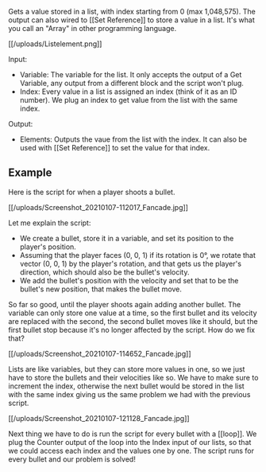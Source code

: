 Gets a value stored in a list, with index starting from 0 (max 1,048,575). The output can also wired to [[Set Reference]] to store a value in a list. It's what you call an "Array" in other programming language.

[[/uploads/Listelement.png]]

Input:
- Variable: The variable for the list. It only accepts the output of a Get Variable, any output from a different block and the script won't plug.
- Index: Every value in a list is assigned an index (think of it as an ID number). We plug an index to get value from the list with the same index.

Output:
- Elements: Outputs the vaue from the list with the index. It can also be used with [[Set Reference]] to set the value for that index.

## Example

Here is the script for when a player shoots a bullet.

[[/uploads/Screenshot_20210107-112017_Fancade.jpg]]

Let me explain the script:
- We create a bullet, store it in a variable, and set its position to the player's position.
- Assuming that the player faces (0, 0, 1) if its rotation is 0°, we rotate that vector (0, 0, 1) by the player's rotation, and that gets us the player's direction, which should also be the bullet's velocity.
- We add the bullet's position with the velocity and set that to be the bullet's new position, that makes the bullet move.

So far so good, until the player shoots again adding another bullet. The variable can only store one value at a time, so the first bullet and its velocity are replaced with the second, the second bullet moves like it should, but the first bullet stop because it's no longer affected by the script. How do we fix that?

[[/uploads/Screenshot_20210107-114652_Fancade.jpg]]

Lists are like variables, but they can store more values in one, so we just have to store the bullets and their velocities like so. We have to make sure to increment the index, otherwise the next bullet would be stored in the list with the same index giving us the same problem we had with the previous script.

[[/uploads/Screenshot_20210107-121128_Fancade.jpg]]

Next thing we have to do is run the script for every bullet with a [[loop]]. We plug the Counter output of the loop into the Index input of our lists, so that we could access each index and the values one by one. The script runs for every bullet and our problem is solved!